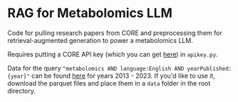 # RAG for Metabolomics LLM

Code for pulling research papers from CORE and preprocessing them for retrieval-augmented generation to power a metabolomics LLM.

Requires putting a CORE API key (which you can get [here](https://core.ac.uk/services/api#form)) in `apikey.py`.

Data for the query `"metabolomics AND language:English AND yearPublished:{year}"` can be found [here](https://drive.google.com/drive/folders/1DCWCLsF7ImHamxzl6tAz7nTZNO_dsvWt?usp=sharing) for years 2013 - 2023. If you'd like to use it, download the parquet files and place them in a `data` folder in the root directory.
